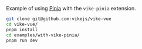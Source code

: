 Example of using [Pinia](https://pinia.vuejs.org/) with the `vike-pinia` extension.

```bash
git clone git@github.com:vikejs/vike-vue
cd vike-vue/
pnpm install
cd examples/with-vike-pinia/
pnpm run dev
```
